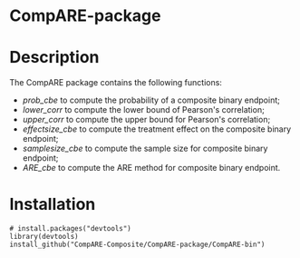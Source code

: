 # CompARE-package

# Description 

The CompARE package contains the following functions:

- *prob_cbe* to compute the probability of a composite binary endpoint;   
- *lower_corr* to compute the lower bound of Pearson's correlation; 
- *upper_corr* to compute the upper bound for Pearson's correlation; 
- *effectsize_cbe* to compute the treatment effect on the composite binary endpoint;
- *samplesize_cbe* to compute the sample size for composite binary endpoint; 
- *ARE_cbe* to compute the ARE method for composite binary endpoint. 

# Installation

```
# install.packages("devtools")
library(devtools)
install_github("CompARE-Composite/CompARE-package/CompARE-bin")
```

